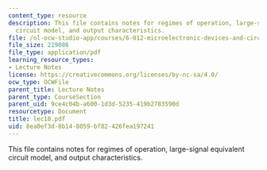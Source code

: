 ```yaml
---
content_type: resource
description: This file contains notes for regimes of operation, large-signal equivalent
  circuit model, and output characteristics.
file: /ol-ocw-studio-app/courses/6-012-microelectronic-devices-and-circuits-fall-2005/8ea0ef3d8b148059bf82426fea197241_lec18.pdf
file_size: 219086
file_type: application/pdf
learning_resource_types:
- Lecture Notes
license: https://creativecommons.org/licenses/by-nc-sa/4.0/
ocw_type: OCWFile
parent_title: Lecture Notes
parent_type: CourseSection
parent_uid: 9ce4c04b-a600-1d3d-5235-419b2783590d
resourcetype: Document
title: lec18.pdf
uid: 8ea0ef3d-8b14-8059-bf82-426fea197241
---
```

This file contains notes for regimes of operation, large-signal equivalent circuit model, and output characteristics.